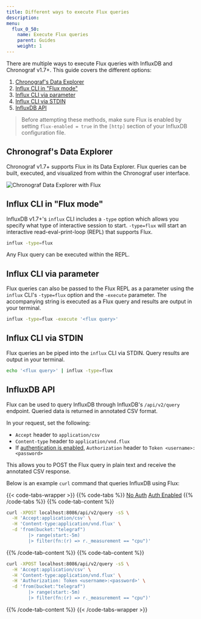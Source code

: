 ```yaml
---
title: Different ways to execute Flux queries
description:
menu:
  flux_0_50:
    name: Execute Flux queries
    parent: Guides
    weight: 1
---
```


There are multiple ways to execute Flux queries with InfluxDB and Chronograf v1.7+.
This guide covers the different options:

1. [Chronograf's Data Explorer](#chronograf-s-data-explorer)
2. [Influx CLI in "Flux mode"](#influx-cli-in-flux-mode)
3. [Influx CLI via parameter](#influx-cli-via-parameter)
4. [Influx CLI via STDIN](#influx-cli-via-stdin)
5. [InfluxDB API](#influxdb-api)

> Before attempting these methods, make sure Flux is enabled by setting
> `flux-enabled = true` in the `[http]` section of your InfluxDB configuration file.

## Chronograf's Data Explorer
Chronograf v1.7+ supports Flux in its Data Explorer.
Flux queries can be built, executed, and visualized from within the Chronograf user interface.

![Chronograf Data Explorer with Flux](/img/flux/flux-builder-start.gif)

## Influx CLI in "Flux mode"
InfluxDB v1.7+'s `influx` CLI includes a `-type` option which allows you specify
what type of interactive session to start.
`-type=flux` will start an interactive read-eval-print-loop (REPL) that supports Flux.

```bash
influx -type=flux
```

Any Flux query can be executed within the REPL.

## Influx CLI via parameter
Flux queries can also be passed to the Flux REPL as a parameter using the `influx` CLI's `-type=flux` option and the `-execute` parameter.
The accompanying string is executed as a Flux query and results are output in your terminal.

```bash
influx -type=flux -execute '<flux query>'
```

## Influx CLI via STDIN
Flux queries an be piped into the `influx` CLI via STDIN.
Query results are output in your terminal.

```bash
echo '<flux query>' | influx -type=flux
```

## InfluxDB API
Flux can be used to query InfluxDB through InfluxDB's `/api/v2/query` endpoint.
Queried data is returned in annotated CSV format.

In your request, set the following:

- `Accept` header to `application/csv`
- `Content-type` header to `application/vnd.flux`
- If [authentication is enabled](/influxdb/latest/administration/authentication_and_authorization),
  `Authorization` header to `Token <username>:<password>`

This allows you to POST the Flux query in plain text and receive the annotated CSV response.

Below is an example `curl` command that queries InfluxDB using Flux:

{{< code-tabs-wrapper >}}
{{% code-tabs %}}
[No Auth](#)
[Auth Enabled](#)
{{% /code-tabs %}}
{{% code-tab-content %}}
```bash
curl -XPOST localhost:8086/api/v2/query -sS \
  -H 'Accept:application/csv' \
  -H 'Content-type:application/vnd.flux' \
  -d 'from(bucket:"telegraf")
        |> range(start:-5m)
        |> filter(fn:(r) => r._measurement == "cpu")'
```
{{% /code-tab-content %}}
{{% code-tab-content %}}
```bash
curl -XPOST localhost:8086/api/v2/query -sS \
  -H 'Accept:application/csv' \
  -H 'Content-type:application/vnd.flux' \
  -H 'Authorization: Token <username>:<password>' \
  -d 'from(bucket:"telegraf")
        |> range(start:-5m)
        |> filter(fn:(r) => r._measurement == "cpu")'
```
{{% /code-tab-content %}}
{{< /code-tabs-wrapper >}}
